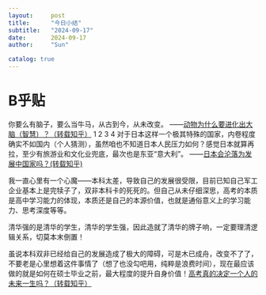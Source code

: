 ```yaml
---
layout:     post
title:      "今日小结"
subtitle:   "2024-09-17"
date:       2024-09-17
author:     "Sun"

catalog: true
---
```



# B乎贴

你要么有脑子，要么当牛马，从古到今，从未改变。
——[动物为什么要进化出大脑（智慧）？（转载知乎）](https://www.zhihu.com/question/605794961/answer/3322218801)
1
2
3
4
对于日本这样一个极其特殊的国家，内卷程度确实不如国内（个人猜测），虽然咱也不知道日本人民压力如何？感觉日本就算再拉，至少有旅游业和文化业兜底，最次也是东亚“意大利”。
——[日本会沦落为发展中国家吗？(转载知乎)](https://www.zhihu.com/question/625555662/answer/3246900225)

我一直心里有一个心魔——本科太差，导致自己的发展很受限，目前已知自己军工企业基本上是完犊子了，双非本科卡的死死的。但自己从未仔细深思，高考的本质是高中学习能力的体现，本质还是自己的本源价值，也就是通俗意义上的学习能力、思考深度等等。

清华强的是清华的学生，清华的学生强，因此造就了清华的牌子响，一定要理清逻辑关系，切莫本末倒置！

虽说本科双非已经给自己的发展造成了极大的障碍，可是木已成舟，改变不了了，不要老是心里想着这件事情了（想了也没勾吧用，纯粹是浪费时间），现在最应该做的就是如何在硕士毕业之前，最大程度的提升自身价值！[高考真的决定一个人的未来一生吗？（转载知乎）](https://www.zhihu.com/question/606623219/answer/3097829333)



